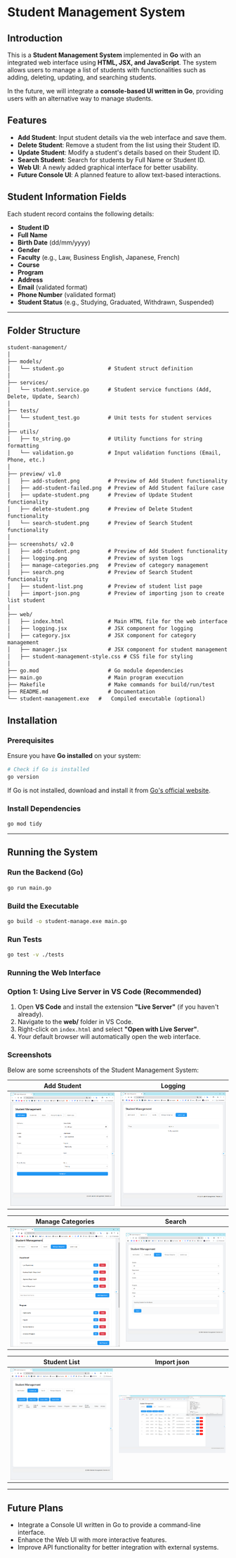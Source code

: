 # Student Management System

## Introduction

This is a **Student Management System** implemented in **Go** with an integrated web interface using **HTML, JSX, and JavaScript**. The system allows users to manage a list of students with functionalities such as adding, deleting, updating, and searching students.

In the future, we will integrate a **console-based UI written in Go**, providing users with an alternative way to manage students.

## Features

- **Add Student**: Input student details via the web interface and save them.
- **Delete Student**: Remove a student from the list using their Student ID.
- **Update Student**: Modify a student's details based on their Student ID.
- **Search Student**: Search for students by Full Name or Student ID.
- **Web UI**: A newly added graphical interface for better usability.
- **Future Console UI**: A planned feature to allow text-based interactions.

## Student Information Fields

Each student record contains the following details:

- **Student ID**
- **Full Name**
- **Birth Date** (dd/mm/yyyy)
- **Gender**
- **Faculty** (e.g., Law, Business English, Japanese, French)
- **Course**
- **Program**
- **Address**
- **Email** (validated format)
- **Phone Number** (validated format)
- **Student Status** (e.g., Studying, Graduated, Withdrawn, Suspended)

---

## Folder Structure

```plaintext
student-management/
│
├── models/
│   └── student.go              # Student struct definition
│
├── services/
│   └── student.service.go      # Student service functions (Add, Delete, Update, Search)
│
├── tests/
│   └── student_test.go         # Unit tests for student services
│
├── utils/
│   ├── to_string.go            # Utility functions for string formatting
│   └── validation.go           # Input validation functions (Email, Phone, etc.)
│
├── preview/ v1.0
│   ├── add-student.png         # Preview of Add Student functionality
│   ├── add-student-failed.png  # Preview of Add Student failure case
│   ├── update-student.png      # Preview of Update Student functionality
│   ├── delete-student.png      # Preview of Delete Student functionality
│   └── search-student.png      # Preview of Search Student functionality
│
├── screenshots/ v2.0
│   ├── add-student.png         # Preview of Add Student functionality
│   ├── logging.png             # Preview of system logs
│   ├── manage-categories.png   # Preview of category management
│   ├── search.png              # Preview of Search Student functionality
│   ├── student-list.png        # Preview of student list page
│   ├── import-json.png         # Preview of importing json to create list student
│
├── web/
│   ├── index.html              # Main HTML file for the web interface
│   ├── logging.jsx             # JSX component for logging
│   ├── category.jsx            # JSX component for category management
│   ├── manager.jsx             # JSX component for student management
│   ├── student-management-style.css # CSS file for styling
│
├── go.mod                      # Go module dependencies
├── main.go                     # Main program execution
├── Makefile                    # Make commands for build/run/test
├── README.md                   # Documentation
└── student-management.exe   #   Compiled executable (optional)
```

## Installation

### Prerequisites

Ensure you have **Go installed** on your system:

```sh
# Check if Go is installed
go version
```

If Go is not installed, download and install it from [Go's official website](https://go.dev/dl/).

### Install Dependencies

```sh
go mod tidy
```

---

## Running the System

### Run the Backend (Go)

```sh
go run main.go
```

### Build the Executable

```sh
go build -o student-manage.exe main.go
```

### Run Tests

```sh
go test -v ./tests
```

### Running the Web Interface

### Option 1: Using Live Server in VS Code (Recommended)

1. Open **VS Code** and install the extension **"Live Server"** (if you haven't already).
2. Navigate to the **web/** folder in VS Code.
3. Right-click on `index.html` and select **"Open with Live Server"**.
4. Your default browser will automatically open the web interface.

### Screenshots

Below are some screenshots of the Student Management System:

| Add Student                                 | Logging                             |
| ------------------------------------------- | ----------------------------------- |
| ![Add Student](screenshots/add-student.png) | ![Logging](screenshots/logging.png) |

| Manage Categories                                       | Search                            |
| ------------------------------------------------------- | --------------------------------- |
| ![Manage Categories](screenshots/manage-categories.png) | ![Search](screenshots/search.png) |

| Student List                                  | Import json                                 |
| --------------------------------------------- | ------------------------------------------- |
| ![Student List](screenshots/student-list.png) | ![Import json](screenshots/import-json.png) |

---

## Future Plans

- Integrate a Console UI written in Go to provide a command-line interface.
- Enhance the Web UI with more interactive features.
- Improve API functionality for better integration with external systems.
